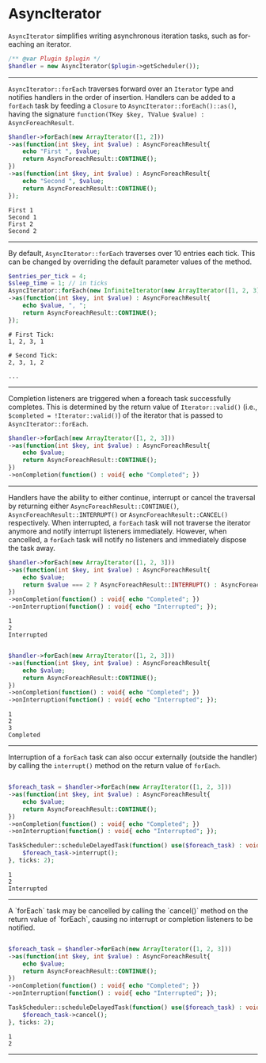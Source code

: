# AsyncIterator

`AsyncIterator` simplifies writing asynchronous iteration tasks, such as for-eaching an iterator.

```php
/** @var Plugin $plugin */
$handler = new AsyncIterator($plugin->getScheduler());
```

<hr>

`AsyncIterator::forEach` traverses forward over an `Iterator` type and notifies handlers in the order of insertion.
Handlers can be added to a `forEach` task by feeding a `Closure` to `AsyncIterator::forEach()::as()`, having the signature `function(TKey $key, TValue $value) : AsyncForeachResult`.

```php
$handler->forEach(new ArrayIterator([1, 2]))
->as(function(int $key, int $value) : AsyncForeachResult{
	echo "First ", $value;
	return AsyncForeachResult::CONTINUE();
})
->as(function(int $key, int $value) : AsyncForeachResult{
	echo "Second ", $value;
	return AsyncForeachResult::CONTINUE();
});
```
```
First 1
Second 1
First 2
Second 2
```

<hr>

By default, `AsyncIterator::forEach` traverses over 10 entries each tick. This can be changed by overriding the default parameter values of the method.
```php
$entries_per_tick = 4;
$sleep_time = 1; // in ticks
AsyncIterator::forEach(new InfiniteIterator(new ArrayIterator([1, 2, 3])), $entries_per_tick, $sleep_time)
->as(function(int $key, int $value) : AsyncForeachResult{
	echo $value, ", ";
	return AsyncForeachResult::CONTINUE();
});
```
```
# First Tick:
1, 2, 3, 1

# Second Tick:
2, 3, 1, 2

...
```

<hr>

Completion listeners are triggered when a foreach task successfully completes. This is determined by the return value of `Iterator::valid()` (i.e., `$completed = !Iterator::valid()`) of the iterator that is passed to `AsyncIterator::forEach`.

```php
$handler->forEach(new ArrayIterator([1, 2, 3]))
->as(function(int $key, int $value) : AsyncForeachResult{
	echo $value;
	return AsyncForeachResult::CONTINUE();
})
->onCompletion(function() : void{ echo "Completed"; })
```

<hr>

Handlers have the ability to either continue, interrupt or cancel the traversal by returning either `AsyncForeachResult::CONTINUE()`, `AsyncForeachResult::INTERRUPT()` or `AsyncForeachResult::CANCEL()` respectively.
When interrupted, a `forEach` task will not traverse the iterator anymore and notify interrupt listeners immediately.
However, when cancelled, a `forEach` task will notify no listeners and immediately dispose the task away.

```php
$handler->forEach(new ArrayIterator([1, 2, 3]))
->as(function(int $key, int $value) : AsyncForeachResult{
	echo $value;
	return $value === 2 ? AsyncForeachResult::INTERRUPT() : AsyncForeachResult::CONTINUE();
})
->onCompletion(function() : void{ echo "Completed"; })
->onInterruption(function() : void{ echo "Interrupted"; });
```
```
1
2
Interrupted
```

```php

$handler->forEach(new ArrayIterator([1, 2, 3]))
->as(function(int $key, int $value) : AsyncForeachResult{
	echo $value;
	return AsyncForeachResult::CONTINUE();
})
->onCompletion(function() : void{ echo "Completed"; })
->onInterruption(function() : void{ echo "Interrupted"; });
```
```
1
2
3
Completed
```

<hr>

Interruption of a `forEach` task can also occur externally (outside the handler) by calling the `interrupt()` method on the return value of `forEach`.

```php

$foreach_task = $handler->forEach(new ArrayIterator([1, 2, 3]))
->as(function(int $key, int $value) : AsyncForeachResult{
	echo $value;
	return AsyncForeachResult::CONTINUE();
})
->onCompletion(function() : void{ echo "Completed"; })
->onInterruption(function() : void{ echo "Interrupted"; });

TaskScheduler::scheduleDelayedTask(function() use($foreach_task) : void{
	$foreach_task->interrupt();
}, ticks: 2);
```
```
1
2
Interrupted
```

<hr>
A `forEach` task may be cancelled by calling the `cancel()` method on the return value of `forEach`, causing no interrupt or completion listeners to be notified.

```php

$foreach_task = $handler->forEach(new ArrayIterator([1, 2, 3]))
->as(function(int $key, int $value) : AsyncForeachResult{
	echo $value;
	return AsyncForeachResult::CONTINUE();
})
->onCompletion(function() : void{ echo "Completed"; })
->onInterruption(function() : void{ echo "Interrupted"; });

TaskScheduler::scheduleDelayedTask(function() use($foreach_task) : void{
	$foreach_task->cancel();
}, ticks: 2);
```
```
1
2
```

<hr>
